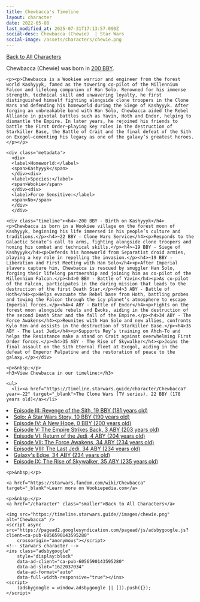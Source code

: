 ```yaml
---
title: Chewbacca's Timeline
layout: character
date: 2022-05-08
last_modified_at: 2025-07-31T17:13:57.090Z
social-desc: Chewbacca (Chewie)  | Star Wars
social-image: /assets/characters/chewie.png
---
```

<a href="/character" class="smaller">Back to All Characters</a>

<div class="character-profile container">
  <div class="col-10">
    <p>
    Chewbacca (Chewie)             was born in <a href="https://timeline.starwars.guide/character/Chewbacca?year=-200" target="_blank">200 BBY</a>.
    </p>

    <p><p>Chewbacca is a Wookiee warrior and engineer from the forest world Kashyyyk, famed as the towering co-pilot of the Millennium Falcon and lifelong companion of Han Solo. Renowned for his immense strength, technical skill and unwavering loyalty, he first distinguished himself fighting alongside clone troopers in the Clone Wars and defending his homeworld during the Siege of Kashyyyk. After forging an unbreakable bond with Han Solo, Chewbacca aided the Rebel Alliance in pivotal battles such as Yavin, Hoth and Endor, helping to dismantle the Empire. In later years, he rejoined his friends to battle the First Order—playing key roles in the destruction of Starkiller Base, the Battle of Crait and the final defeat of the Sith on Exegol—cementing his legacy as one of the galaxy’s greatest heroes.</p></p>
    
    <div class='metadata'>
      <div>
      <label>Homeworld:</label>
      <span>Kashyyyk</span>
      </div><div>
      <label>Species:</label>
      <span>Wookie</span>
      </div><div>
      <label>Force Sensitive:</label>
      <span>No</span>
      </div>
      </div>

    <div class="timeline"><h4>~200 BBY - Birth on Kashyyyk</h4><p>Chewbacca is born in a Wookiee village on the forest moon of Kashyyyk, beginning his life immersed in his people’s culture and traditions.</p><h4>~22 BBY - Clone Wars Service</h4><p>Responds to the Galactic Senate’s call to arms, fighting alongside clone troopers and honing his combat and technical skills.</p><h4>~19 BBY - Siege of Kashyyyk</h4><p>Defends his homeworld from Separatist droid armies, playing a key role in repelling the invasion.</p><h4>~19 BBY - Liberation and First Meeting with Han Solo</h4><p>After Imperial slavers capture him, Chewbacca is rescued by smuggler Han Solo, forging their lifelong partnership and joining him as co-pilot of the Millennium Falcon.</p><h4>0 BBY - Battle of Yavin</h4><p>As co-pilot of the Falcon, participates in the daring mission that leads to the destruction of the first Death Star.</p><h4>3 ABY - Battle of Hoth</h4><p>Helps evacuate the Rebel base from Hoth, battling probes and towing the Falcon through the icy planet’s atmosphere to escape Imperial forces.</p><h4>4 ABY - Battle of Endor</h4><p>Fights on the forest moon alongside rebels and Ewoks, aiding in the destruction of the second Death Star and the fall of the Empire.</p><h4>34 ABY - The Force Awakens</h4><p>Reunites with Han Solo and new allies, confronts Kylo Ren and assists in the destruction of Starkiller Base.</p><h4>35 ABY - The Last Jedi</h4><p>Supports Rey’s training on Ahch-To and helps the Resistance make a stand on Crait against overwhelming First Order forces.</p><h4>35 ABY - The Rise of Skywalker</h4><p>Joins the final assault on the Sith Eternal fleet at Exegol, aiding in the defeat of Emperor Palpatine and the restoration of peace to the galaxy.</p></div>
    
    <p>&nbsp;</p>
    <h3>View Chewbacca in our timeline:</h3>

    <ul>
      <li><a href="https://timeline.starwars.guide/character/Chewbacca?year=-22" target="_blank">The Clone Wars (TV series), 22 BBY (178 years old)</a></li>
  <li><a href="https://timeline.starwars.guide/character/Chewbacca?year=-19" target="_blank">Episode III: Revenge of the Sith, 19 BBY (181 years old)</a></li>
  <li><a href="https://timeline.starwars.guide/character/Chewbacca?year=-10" target="_blank">Solo: A Star Wars Story, 10 BBY (190 years old)</a></li>
  <li><a href="https://timeline.starwars.guide/character/Chewbacca?year=0" target="_blank">Episode IV: A New Hope, 0 BBY (200 years old)</a></li>
  <li><a href="https://timeline.starwars.guide/character/Chewbacca?year=3" target="_blank">Episode V: The Empire Strikes Back, 3 ABY (203 years old)</a></li>
  <li><a href="https://timeline.starwars.guide/character/Chewbacca?year=4" target="_blank">Episode VI: Return of the Jedi, 4 ABY (204 years old)</a></li>
  <li><a href="https://timeline.starwars.guide/character/Chewbacca?year=34" target="_blank">Episode VII: The Force Awakens, 34 ABY (234 years old)</a></li>
  <li><a href="https://timeline.starwars.guide/character/Chewbacca?year=34" target="_blank">Episode VIII: The Last Jedi, 34 ABY (234 years old)</a></li>
  <li><a href="https://timeline.starwars.guide/character/Chewbacca?year=34" target="_blank">Galaxy's Edge, 34 ABY (234 years old)</a></li>
  <li><a href="https://timeline.starwars.guide/character/Chewbacca?year=35" target="_blank">Episode IX: The Rise of Skywalker, 35 ABY (235 years old)</a></li>
    </ul>

    <p>&nbsp;</p>

    <a href="https://starwars.fandom.com/wiki/Chewbacca" target="_blank">Learn more on Wookiepedia.com</a>

    <p>&nbsp;</p>
    <a href="/character" class="smaller">Back to All Characters</a>
  </div>
  <div class="character_image col-2">
    
    <img src="https://timeline.starwars.guide//images/chewie.png" alt="Chewbacca" />
    <script async src="https://pagead2.googlesyndication.com/pagead/js/adsbygoogle.js?client=ca-pub-6056590143595280"
        crossorigin="anonymous"></script>
    <!-- starwars character -->
    <ins class="adsbygoogle"
        style="display:block"
        data-ad-client="ca-pub-6056590143595280"
        data-ad-slot="1622037034"
        data-ad-format="auto"
        data-full-width-responsive="true"></ins>
    <script>
        (adsbygoogle = window.adsbygoogle || []).push({});
    </script>
  </div>
</div>
